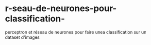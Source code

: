 # r-seau-de-neurones-pour-classification-
perceptron et réseau de neurones pour faire unea classification sur un dataset d'images 
